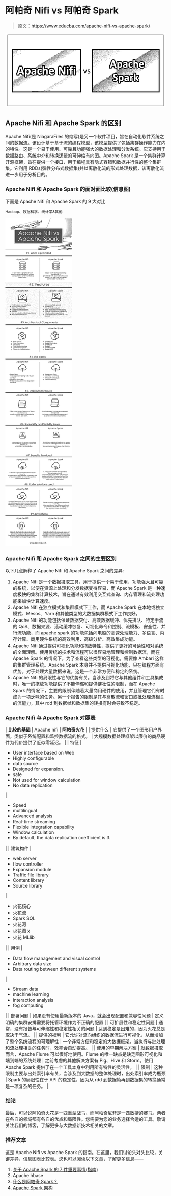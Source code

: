 # 阿帕奇 Nifi vs 阿帕奇 Spark

> 原文：<https://www.educba.com/apache-nifi-vs-apache-spark/>

![Apache Nifi vs Apache Spark](img/86ddaede72c62ad398fbb4fd45652218.png)



## Apache Nifi 和 Apache Spark 的区别

Apache Nifi(是 NiagaraFiles 的缩写)是另一个软件项目，旨在自动化软件系统之间的数据流。该设计基于基于流的编程模型，该模型提供了包括集群操作能力在内的特性。这是一个易于使用、可靠且功能强大的数据处理和分发系统。它支持用于数据路由、系统中介和转换逻辑的可伸缩有向图。Apache Spark 是一个集群计算开源框架，旨在提供一个接口，用于编程具有隐式容错和数据并行性的整个集群集。它利用 RDDs(弹性分布式数据集)并以离散化流的形式处理数据，该离散化流进一步用于分析目的。

### Apache Nifi 和 Apache Spark 的面对面比较(信息图)

下面是 Apache Nifi 和 Apache Spark 的 9 大对比

<small>Hadoop、数据科学、统计学&其他</small>

![Apache Nifi vs Apache Spark Infographics](img/473d98e6b709c8c44332d8d01ae55cf5.png)



### Apache Nifi 和 Apache Spark 之间的主要区别

以下几点解释了 Apache Nifi 和 Apache Spark 之间的差异:

1.  Apache Nifi 是一个数据摄取工具，用于提供一个易于使用、功能强大且可靠的系统，以便在资源上处理和分发数据变得容易，而 Apache Spark 是一种速度极快的集群计算技术，旨在通过有效利用交互式查询、内存管理和流处理功能来加快计算速度。
2.  Apache Nifi 在独立模式和集群模式下工作，而 Apache Spark 在本地或独立模式、Mesos、Yarn 和其他类型的大数据集群模式下工作良好。
3.  Apache Nifi 的功能包括保证数据交付、高效数据缓冲、优先排队、特定于流的 QoS、数据来源、滚动缓冲恢复、可视化命令和控制、流模板、安全性、并行流功能，而 apache spark 的功能包括闪电般的高速处理能力、多语言、内存计算、商用硬件系统的高效利用、高级分析、高效集成功能。
4.  Apache Nifi 通过提供可视化功能和拖放特性，提供了更好的可读性和对系统的全面理解。使用传统的技术和流程可以很容易地管理和控制数据流，而在 Apache Spark 的情况下，为了查看这些类型的可视化，需要像 Ambari 这样的集群管理系统。Apache Spark 本身并不提供可视化功能，只在编程方面有优势。对于处理大量数据来说，这是一个非常方便和稳定的系统。
5.  Apache Nifi 的局限性与它的优势有关。当涉及到将它与其他组件和工具集成时，唯一的拖放功能提供了不能伸缩和提供健壮性的限制，而在 Apache Spark 的情况下，主要的限制伴随着大量商用硬件的使用，并且管理它们有时成为一项乏味的任务。另一个报告的限制是其与离散流和窗口或批处理流相关的流能力，其中 rdd 到数据帧和数据集的转换有时会导致不稳定。

### Apache Nifi 与 Apache Spark 对照表

| **比较的基础** | Apache nifi | **阿帕奇火花** |
| 提供什么 | 它提供了一个图形用户界面，类似于系统配置和监控数据流的格式。 | 大规模数据处理框架以廉价的商品硬件为代价提供了近似零延迟。 |
| 特征 | 

*   User interface based on Web
*   Highly configurable
*   data source
*   Designed for expansion.
*   safe
*   Not used for window calculation
*   No data replication

 | 

*   Speed
*   multilingual
*   Advanced analysis
*   Real-time streaming
*   Flexible integration capability
*   Window calculation
*   By default, the data replication coefficient is 3.

 |
| 建筑构件 | 

*   web server
*   flow controller
*   Expansion module
*   Traffic file library
*   Content library
*   Source library

 | 

*   火花核心
*   火花流
*   Spark SQL
*   火花河
*   火花图 x
*   火花 MLlib

 |
| 用例 | 

*   Data flow management and visual control
*   Arbitrary data size
*   Data routing between different systems

 | 

*   Stream data
*   machine learning
*   interaction analysis
*   fog computing

 |
| 部署问题 | 如果没有使用最新版本的 Java，就会出现配置和兼容性问题 | 定义明确的集群安排需要将托管环境作为不正确的配置 |
| 可扩展性和稳定性问题 | 通常，没有报告与可伸缩性和稳定性相关的问题 | 达到稳定是困难的，因为火花总是取决于气流。 |
| 提供的福利 | 它允许对流向组织的数据流进行可视化，从而增加了整个系统流程的可理解性 | 一个非常方便和稳定的大数据框架。当执行与批处理和流处理相关的任务时，效率会自动提高。 |
| 使用的早期解决方案 | 就数据摄取而言，Apache Flume 可以很好地使用。Flume 的唯一缺点是缺乏图形可视化和端到端的系统处理 | 之前考虑的其他解决方案有 Pig、Hive 和 Storm。使用 Apache Spark 提供了在一个工具本身中利用所有特性的灵活性。 |
| 限制 | 这种限制主要与出处索引率有关，当涉及到大数据的整体处理时，出处索引率成为瓶颈 | Spark 的局限性在于 API 的稳定性，因为从 rdd 到数据帧再到数据集的转换通常是一项复杂的任务。 |

### 结论

最后，可以说阿帕奇火花是一匹重型战马，而阿帕奇尼菲是一匹敏捷的赛马。两者在各自的领域都有各自的优点和局限性。您需要为您的业务选择合适的工具。敬请关注我们的博客，了解更多与大数据新技术相关的文章。

### 推荐文章

这是 Apache Nifi vs Apache Spark 的指南。在这里，我们讨论头对头比较，关键差异，信息图表比较表。您也可以阅读以下文章，了解更多信息——

1.  [关于 Apache Spark 的 7 件重要事情(指南)](https://www.educba.com/apache-spark/)
2.  Apache hbase
3.  [什么是阿帕奇 Spark？](https://www.educba.com/what-is-apache-spark/)
4.  [Apache Spark 架构](https://www.educba.com/apache-spark-architecture/)





